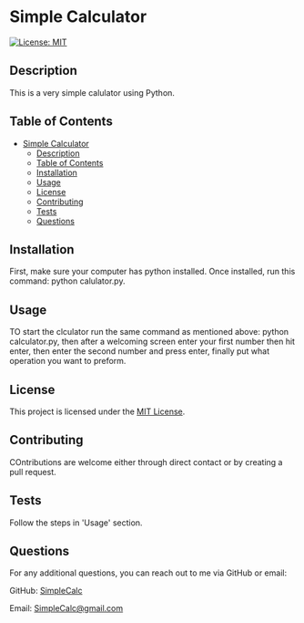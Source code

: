 # Simple Calculator

[![License: MIT](https://img.shields.io/badge/License-MIT-yellow.svg)](https://opensource.org/licenses/MIT)

## Description

This is a very simple calulator using Python.

## Table of Contents

- [Simple Calculator](#simple-calculator)
  - [Description](#description)
  - [Table of Contents](#table-of-contents)
  - [Installation](#installation)
  - [Usage](#usage)
  - [License](#license)
  - [Contributing](#contributing)
  - [Tests](#tests)
  - [Questions](#questions)

## Installation

First, make sure your computer has python installed. Once installed, run this command: python calulator.py.

## Usage

TO start the clculator run the same command as mentioned above: python calculator.py, then after a welcoming screen enter your first number then hit enter, then enter the second number and press enter, finally put what operation you want to preform.

## License

This project is licensed under the [MIT License](https://opensource.org/licenses/MIT).
## Contributing

COntributions are welcome either through direct contact or by creating a pull request.

## Tests

Follow the steps in 'Usage' section.

## Questions

For any additional questions, you can reach out to me via GitHub or email:

GitHub: [SimpleCalc](https://github.com/SimpleCalc)

Email: SimpleCalc@gmail.com
